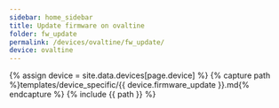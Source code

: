 ```yaml
---
sidebar: home_sidebar
title: Update firmware on ovaltine
folder: fw_update
permalink: /devices/ovaltine/fw_update/
device: ovaltine
---
```

{% assign device = site.data.devices[page.device] %}
{% capture path %}templates/device_specific/{{ device.firmware_update }}.md{% endcapture %}
{% include {{ path }} %}
